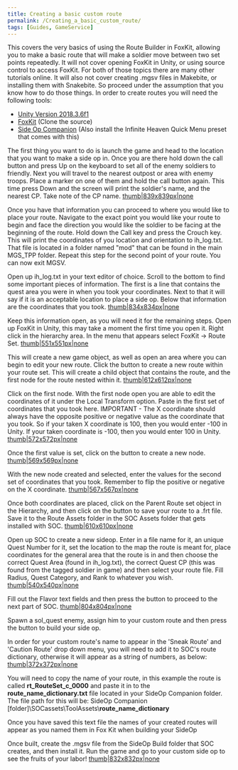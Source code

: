 ```yaml
---
title: Creating a basic custom route
permalink: /Creating_a_basic_custom_route/
tags: [Guides, GameService]
---
```


This covers the very basics of using the Route Builder in FoxKit,
allowing you to make a basic route that will make a soldier move between
two set points repeatedly. It will not cover opening FoxKit in Unity, or
using source control to access FoxKit. For both of those topics there
are many other tutorials online. It will also not cover creating .mgsv
files in Makebite, or installing them with Snakebite. So proceed under
the assumption that you know how to do those things. In order to create
routes you will need the following tools:

  - [Unity
    Version 2018.3.6f1](https://unity3d.com/get-unity/download/archive)
  - [FoxKit](https://github.com/youarebritish/FoxKit) (Clone the source)
  - [Side Op
    Companion](https://www.nexusmods.com/metalgearsolidvtpp/mods/571)
    (Also install the Infinite Heaven Quick Menu preset that comes with
    this)

The first thing you want to do is launch the game and head to the
location that you want to make a side op in. Once you are there hold
down the call button and press Up on the keyboard to set all of the
enemy soldiers to friendly. Next you will travel to the nearest outpost
or area with enemy troops. Place a marker on one of them and hold the
call button again. This time press Down and the screen will print the
soldier's name, and the nearest CP. Take note of the CP name.
[thumb|839x839px|none](/File:20200423202203_1.jpg "wikilink")

Once you have that information you can proceed to where you would like
to place your route. Navigate to the exact point you would like your
route to begin and face the direction you would like the soldier to be
facing at the beginning of the route. Hold down the Call key and press
the Crouch key. This will print the coordinates of you location and
orientation to ih_log.txt. That file is located in a folder named "mod"
that can be found in the main MGS_TPP folder. Repeat this step for the
second point of your route. You can now exit MGSV.

Open up ih_log.txt in your text editor of choice. Scroll to the bottom
to find some important pieces of information. The first is a line that
contains the quest area you were in when you took your coordinates. Next
to that it will say if it is an acceptable location to place a side op.
Below that information are the coordinates that you took.
[thumb|834x834px|none](/File:Notepad.png "wikilink")

Keep this information open, as you will need it for the remaining steps.
Open up FoxKit in Unity, this may take a moment the first time you open
it. Right click in the hierarchy area. In the menu that appears select
FoxKit -\> Route Set.
[thumb|551x551px|none](/File:Unity1.png "wikilink")

This will create a new game object, as well as open an area where you
can begin to edit your new route. Click the button to create a new route
within your route set. This will create a child object that contains the
route, and the first node for the route nested within it.
[thumb|612x612px|none](/File:Unity2.png "wikilink")

Click on the first node. With the first node open you are able to edit
the coordinates of it under the Local Transform option. Paste in the
first set of coordinates that you took here. IMPORTANT - The X
coordinate should always have the opposite positive or negative value as
the coordinate that you took. So if your taken X coordinate is 100, then
you would enter -100 in Unity. If your taken coordinate is -100, then
you would enter 100 in Unity.
[thumb|572x572px|none](/File:Unity3.png "wikilink")

Once the first value is set, click on the button to create a new node.
[thumb|569x569px|none](/File:Unity4.png "wikilink")

With the new node created and selected, enter the values for the second
set of coordinates that you took. Remember to flip the positive or
negative on the X coordinate.
[thumb|567x567px|none](/File:Unity5.png "wikilink")

Once both coordinates are placed, click on the Parent Route set object
in the Hierarchy, and then click on the button to save your route to a
.frt file. Save it to the Route Assets folder in the SOC Assets folder
that gets installed with SOC.
[thumb|610x610px|none](/File:Unity7.png "wikilink")

Open up SOC to create a new sideop. Enter in a file name for it, an
unique Quest Number for it, set the location to the map the route is
meant for, place coordinates for the general area that the route is in
and then choose the correct Quest Area (found in ih_log.txt), the
correct Quest CP (this was found from the tagged soldier in game) and
then select your route file. Fill Radius, Quest Category, and Rank to
whatever you wish. [thumb|540x540px|none](/File:SOC1.png "wikilink")

Fill out the Flavor text fields and then press the button to proceed to
the next part of SOC. [thumb|804x804px|none](/File:SOC2.png "wikilink")

Spawn a sol_quest enemy, assign him to your custom route and then press
the button to build your side op.

In order for your custom route's name to appear in the 'Sneak Route' and
'Caution Route' drop down menu, you will need to add it to SOC's route
dictionary, otherwise it will appear as a string of numbers, as below:
[thumb|372x372px|none](/File:SOC3.png "wikilink")

You will need to copy the name of your route, in this example the route
is called **rt_RouteSet_c_0000** and paste it in to the
**route_name_dictionary.txt** file located in your SideOp Companion
folder. The file path for this will be: SideOp Companion
\[folder\]\\SOCassets\\ToolAssets\\**route_name_dictionary**

Once you have saved this text file the names of your created routes will
appear as you named them in Fox Kit when building your SideOp

Once built, create the .mgsv file from the SideOp Build folder that SOC
creates, and then install it. Run the game and go to your custom side op
to see the fruits of your labor\!
[thumb|832x832px|none](/File:Game.png "wikilink")

